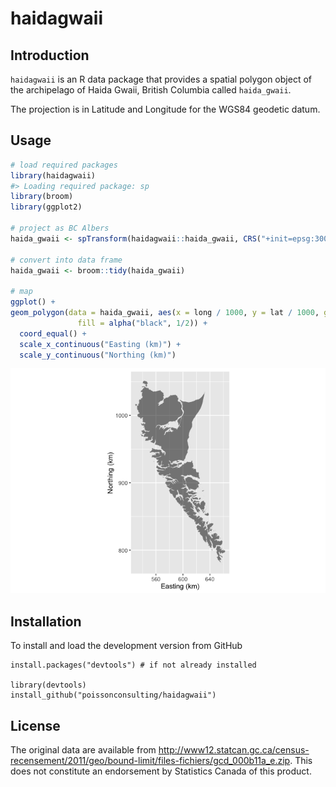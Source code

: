 
<!-- README.md is generated from README.Rmd. Please edit that file -->
haidagwaii
==========

Introduction
------------

`haidagwaii` is an R data package that provides a spatial polygon object of the archipelago of Haida Gwaii, British Columbia called `haida_gwaii`.

The projection is in Latitude and Longitude for the WGS84 geodetic datum.

Usage
-----

``` r
# load required packages
library(haidagwaii)
#> Loading required package: sp
library(broom)
library(ggplot2)

# project as BC Albers
haida_gwaii <- spTransform(haidagwaii::haida_gwaii, CRS("+init=epsg:3005"))

# convert into data frame
haida_gwaii <- broom::tidy(haida_gwaii)

# map
ggplot() +
geom_polygon(data = haida_gwaii, aes(x = long / 1000, y = lat / 1000, group = group),
               fill = alpha("black", 1/2)) +
  coord_equal() +
  scale_x_continuous("Easting (km)") +
  scale_y_continuous("Northing (km)")
```

![](README-unnamed-chunk-2-1.png)

Installation
------------

To install and load the development version from GitHub

    install.packages("devtools") # if not already installed

    library(devtools)
    install_github("poissonconsulting/haidagwaii")

License
-------

The original data are available from <http://www12.statcan.gc.ca/census-recensement/2011/geo/bound-limit/files-fichiers/gcd_000b11a_e.zip>. This does not constitute an endorsement by Statistics Canada of this product.
